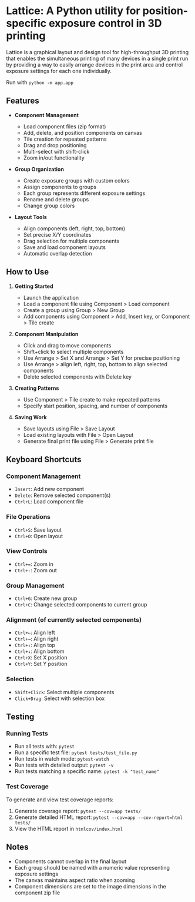 # Lattice: A Python utility for position-specific exposure control in 3D printing

Lattice is a graphical layout and design tool for high-throughput 3D printing that enables the simultaneous printing of many devices in a single print run by providing a way to easily arrange devices in the print area and control exposure settings for each one individually. 

Run with `python -m app.app`

## Features

- **Component Management**

  - Load component files (zip format)
  - Add, delete, and position components on canvas
  - Tile creation for repeated patterns
  - Drag and drop positioning
  - Multi-select with shift-click
  - Zoom in/out functionality

- **Group Organization**

  - Create exposure groups with custom colors
  - Assign components to groups
  - Each group represents different exposure settings
  - Rename and delete groups
  - Change group colors

- **Layout Tools**
  - Align components (left, right, top, bottom)
  - Set precise X/Y coordinates
  - Drag selection for multiple components
  - Save and load component layouts
  - Automatic overlap detection

## How to Use

1. **Getting Started**

   - Launch the application
   - Load a component file using Component > Load component
   - Create a group using Group > New Group
   - Add components using Component > Add, Insert key, or Component > Tile create

2. **Component Manipulation**

   - Click and drag to move components
   - Shift+click to select multiple components
   - Use Arrange > Set X and Arrange > Set Y for precise positioning
   - Use Arrange > align left, right, top, bottom to align selected components
   - Delete selected components with Delete key

3. **Creating Patterns**

   - Use Component > Tile create to make repeated patterns
   - Specify start position, spacing, and number of components

4. **Saving Work**
   - Save layouts using File > Save Layout
   - Load existing layouts with File > Open Layout
   - Generate final print file using File > Generate print file

## Keyboard Shortcuts

### Component Management

- `Insert`: Add new component
- `Delete`: Remove selected component(s)
- `Ctrl+L`: Load component file

### File Operations

- `Ctrl+S`: Save layout
- `Ctrl+O`: Open layout

### View Controls

- `Ctrl+=`: Zoom in
- `Ctrl+-`: Zoom out

### Group Management

- `Ctrl+G`: Create new group
- `Ctrl+C`: Change selected components to current group

### Alignment (of currently selected components)

- `Ctrl+←`: Align left
- `Ctrl+→`: Align right
- `Ctrl+↑`: Align top
- `Ctrl+↓`: Align bottom
- `Ctrl+X`: Set X position
- `Ctrl+Y`: Set Y position

### Selection

- `Shift+Click`: Select multiple components
- `Click+Drag`: Select with selection box

## Testing

### Running Tests

- Run all tests with: `pytest`
- Run a specific test file: `pytest tests/test_file.py`
- Run tests in watch mode: `pytest-watch`
- Run tests with detailed output: `pytest -v`
- Run tests matching a specific name: `pytest -k "test_name"`

### Test Coverage

To generate and view test coverage reports:

1. Generate coverage report: `pytest --cov=app tests/`
2. Generate detailed HTML report: `pytest --cov=app --cov-report=html tests/`
3. View the HTML report in `htmlcov/index.html`

## Notes

- Components cannot overlap in the final layout
- Each group should be named with a numeric value representing exposure settings
- The canvas maintains aspect ratio when zooming
- Component dimensions are set to the image dimensions in the component zip file
